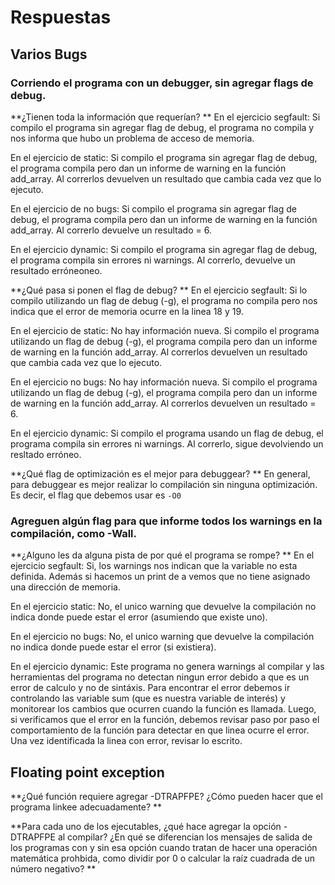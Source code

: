 # Respuestas

## Varios Bugs

### Corriendo el programa con un debugger, sin agregar flags de debug. 
**¿Tienen toda la información que requerían? **
En el ejercicio segfault:
Si compilo el programa sin agregar flag de debug, el programa no compila y nos 
informa que hubo un problema de acceso de memoria.

En el ejercicio de static:
Si compilo el programa sin agregar flag de debug, el programa compila pero 
dan un informe de warning en la función add_array. 
Al correrlos devuelven un resultado que cambia cada vez que lo ejecuto.

En el ejercicio de no bugs:
Si compilo el programa sin agregar flag de debug, el programa compila pero 
dan un informe de warning en la función add_array. 
Al correrlo devuelve un resultado = 6.

En el ejercicio dynamic:
Si compilo el programa sin agregar flag de debug, el programa compila sin errores ni
warnings.
Al correrlo, devuelve un resultado erróneoneo.

**¿Qué pasa si ponen el flag de debug? **
En el ejercicio segfault:
Si lo compilo utilizando un flag de debug (-g), el programa no compila pero nos indica que 
el error de memoria ocurre en la linea 18 y 19.

En el ejercicio de static:
No hay información nueva.
Si compilo el programa utilizando un flag de debug (-g), el programa compila pero 
dan un informe de warning en la función add_array. 
Al correrlos devuelven un resultado que cambia cada vez que lo ejecuto.

En el ejercicio no bugs:
No hay información nueva.
Si compilo el programa utilizando un flag de debug (-g), el programa compila pero 
dan un informe de warning en la función add_array. 
Al correrlos devuelven un resultado = 6.

En el ejercicio dynamic:
Si compilo el programa usando un flag de debug, el programa compila sin errores ni
warnings.
Al correrlo, sigue devolviendo un resltado erróneo.

**¿Qué flag de optimización es el mejor para debuggear? **
En general, para debuggear es mejor realizar lo compilación sin ninguna optimización.
Es decir, el flag que debemos usar es `-O0`
### Agreguen algún flag para que informe todos los warnings en la compilación, como -Wall. 
**¿Alguno les da alguna pista de por qué el programa se rompe? **
En el ejercicio segfault:
Si, los warnings nos indican que la variable no esta definida. Además si hacemos un print de a
vemos que no tiene asignado una dirección de memoria.

En el ejercicio static:
No, el unico warning que devuelve la compilación no indica donde puede estar el error (asumiendo
que existe uno).

En el ejercicio no bugs:
No, el unico warning que devuelve la compilación no indica donde puede estar el error (si
existiera).

En el ejercicio dynamic:
Este programa no genera warnings al compilar y las herramientas del programa no detectan
ningun error debido a que es un error de calculo y no de sintáxis. Para encontrar el error
debemos ir controlando las variable sum (que es nuestra variable de interés) y monitorear 
los cambios que ocurren cuando la función es llamada. Luego, si verificamos que el error en la
función, debemos revisar paso por paso el comportamiento de la función para detectar
en que linea ocurre el error. Una vez identificada la linea con error, revisar lo escrito.


## Floating point exception
**¿Qué función requiere agregar -DTRAPFPE? ¿Cómo pueden hacer que el programa linkee adecuadamente? **


**Para cada uno de los ejecutables, ¿qué hace agregar la opción -DTRAPFPE al compilar? ¿En qué se diferencian los mensajes de salida de los programas con y sin esa opción cuando tratan de hacer una operación matemática prohbida, como dividir por 0 o calcular la raíz cuadrada de un número negativo? **



